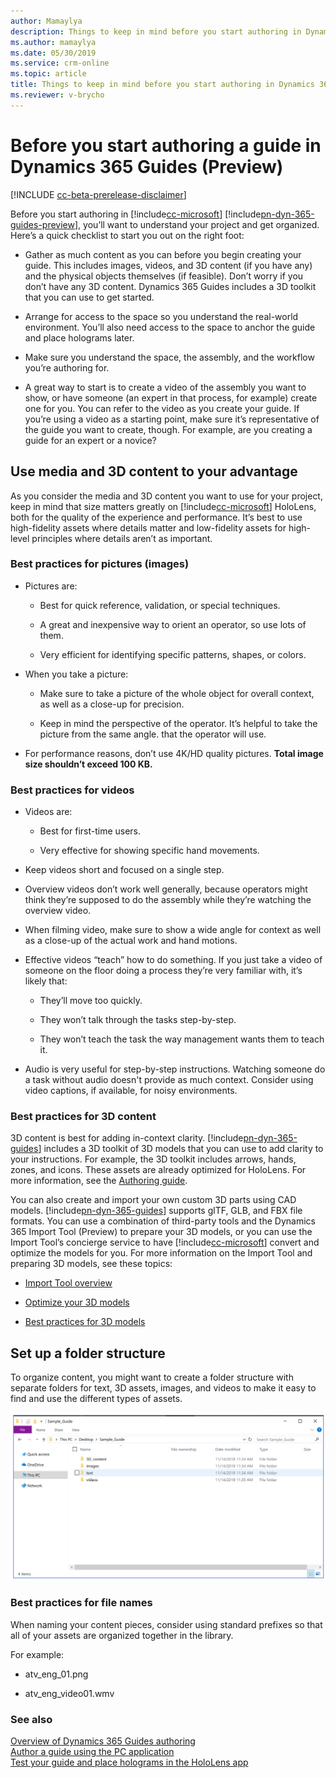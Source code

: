 ```yaml
---
author: Mamaylya
description: Things to keep in mind before you start authoring in Dynamics 365 Guides (Preview), including media and file naming.
ms.author: mamaylya
ms.date: 05/30/2019
ms.service: crm-online
ms.topic: article
title: Things to keep in mind before you start authoring in Dynamics 365 Guides (Preview)
ms.reviewer: v-brycho
---
```


# Before you start authoring a guide in Dynamics 365 Guides (Preview)

[!INCLUDE [cc-beta-prerelease-disclaimer](../includes/cc-beta-prerelease-disclaimer.md)]
 
Before you start authoring in [!include[cc-microsoft](../includes/cc-microsoft.md)] [!include[pn-dyn-365-guides-preview](../includes/pn-dyn-365-guides-preview.md)], you’ll want to understand your project and get organized. Here’s a quick checklist to start you out on the right foot:

- Gather as much content as you can before you begin creating your guide. This includes images, videos, and 3D content 
(if you have any) and the physical objects themselves (if feasible). Don’t worry if you don’t have any 3D content. 
Dynamics 365 Guides includes a 3D toolkit that you can use to get started.

- Arrange for access to the space so you understand the real-world environment. You’ll also need access to the space to anchor 
the guide and place holograms later.

- Make sure you understand the space, the assembly, and the workflow you’re authoring for.

- A great way to start is to create a video of the assembly you want to show, or have someone (an expert in that process, 
for example) create one for you. You can refer to the video as you create your guide. If you’re using a video as a starting 
point, make sure it’s representative of the guide you want to create, though. For example, are you creating a guide for an 
expert or a novice?

## Use media and 3D content to your advantage

As you consider the media and 3D content you want to use for your project, keep in mind that size matters greatly on [!include[cc-microsoft](../includes/cc-microsoft.md)] HoloLens, 
both for the quality of the experience and performance. It’s best to use high-fidelity assets where details matter and low-fidelity 
assets for high-level principles where details aren’t as important.

### Best practices for pictures (images)

- Pictures are:

  - Best for quick reference, validation, or special techniques.
  
  - A great and inexpensive way to orient an operator, so use lots of them. 
  
  - Very efficient for identifying specific patterns, shapes, or colors.
  
- When you take a picture:

  - Make sure to take a picture of the whole object for overall context, as well as a close-up for precision.
  
  - Keep in mind the perspective of the operator. It’s helpful to take the picture from the same angle. 
that the operator will use.

- For performance reasons, don’t use 4K/HD quality pictures. **Total image size shouldn’t exceed 100 KB.**

### Best practices for videos

- Videos are:

  - Best for first-time users.
  
  - Very effective for showing specific hand movements.
  
- Keep videos short and focused on a single step.

- Overview videos don’t work well generally, because operators might think they’re supposed to do the assembly while they’re watching 
the overview video. 

- When filming video, make sure to show a wide angle for context as well as a close-up of the actual work and hand motions.

- Effective videos “teach” how to do something. If you just take a video of someone on the floor doing a process they’re very 
familiar with, it’s likely that:

  - They’ll move too quickly.
  
  - They won’t talk through the tasks step-by-step.
  
  - They won’t teach the task the way management wants them to teach it.
  
- Audio is very useful for step-by-step instructions. Watching someone do a task without audio doesn't provide as much context. Consider
using video captions, if available, for noisy environments.

### Best practices for 3D content

3D content is best for adding in-context clarity. [!include[pn-dyn-365-guides](../includes/pn-dyn-365-guides.md)] includes a 3D toolkit of 3D models that you can use to add 
clarity to your instructions. For example, the 3D toolkit includes arrows, hands, zones, and icons. These assets are already 
optimized for HoloLens. For more information, see the [Authoring guide](pc-authoring.md).

You can also create and import your own custom 3D parts using CAD models. [!include[pn-dyn-365-guides](../includes/pn-dyn-365-guides.md)] supports glTF, GLB, and FBX file formats. You can use a combination of third-party tools and the Dynamics 365 Import Tool (Preview) to prepare your 3D models, or you can use the Import Tool’s concierge service to have [!include[cc-microsoft](../includes/cc-microsoft.md)] convert and optimize the models for you. For more information on the Import Tool and preparing 3D models, see these topics:

- [Import Tool overview](https://docs.microsoft.com/en-us/dynamics365/mixed-reality/import-tool/)

- [Optimize your 3D models](https://docs.microsoft.com/en-us/dynamics365/mixed-reality/import-tool/optimize-models)

- [Best practices for 3D models](https://docs.microsoft.com/en-us/dynamics365/mixed-reality/import-tool/best-practices)

## Set up a folder structure

To organize content, you might want to create a folder structure with separate folders for text, 3D assets, images, and videos to make 
it easy to find and use the different types of assets.

![Folder structure)](media/folder-structure.PNG "Folder structure")
 
### Best practices for file names

When naming your content pieces, consider using standard prefixes so that all of your assets are organized together in the library.

For example:

- atv_eng_01.png

- atv_eng_video01.wmv

### See also

[Overview of Dynamics 365 Guides authoring](authoring-overview.md)<br>
[Author a guide using the PC application](pc-authoring.md)<br>
[Test your guide and place holograms in the HoloLens app](hololens-authoring.md)<br>
